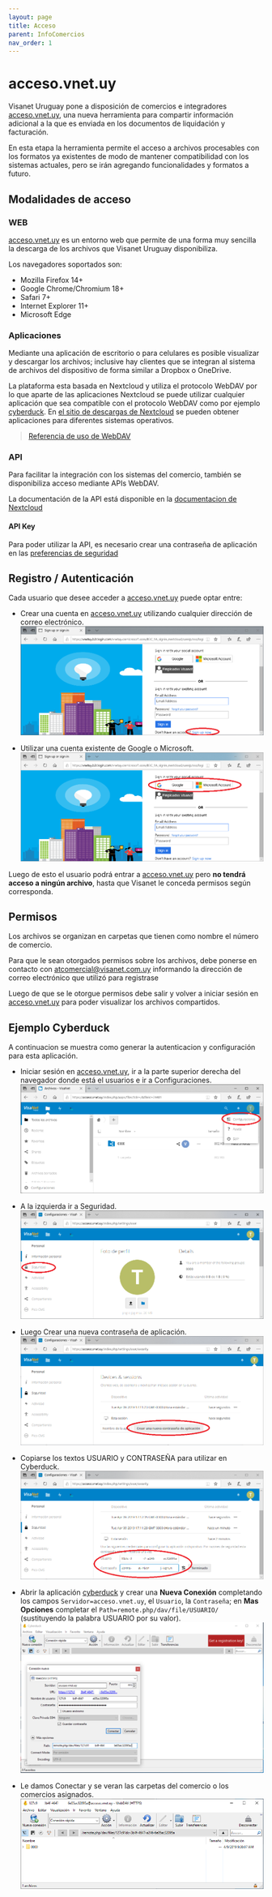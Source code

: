 ```yaml
---
layout: page
title: Acceso
parent: InfoComercios
nav_order: 1
---
```


# acceso.vnet.uy

Visanet Uruguay pone a disposición de comercios e integradores [acceso.vnet.uy](https://acceso.vnet.uy), una nueva herramienta para compartir información adicional a la que es enviada en los documentos de liquidación y facturación.

En esta etapa la herramienta permite el acceso a archivos procesables con los formatos ya existentes de modo de mantener compatibilidad con los sistemas actuales, pero se irán agregando funcionalidades y formatos a futuro.

## Modalidades de acceso

### WEB
[acceso.vnet.uy](https://acceso.vnet.uy) es un entorno web que permite de una forma muy sencilla la descarga de los archivos que Visanet Uruguay disponibiliza.

Los navegadores soportados son:

* Mozilla Firefox 14+
* Google Chrome/Chromium 18+
* Safari 7+
* Internet Explorer 11+
* Microsoft Edge


### Aplicaciones
Mediante una aplicación de escritorio o para celulares es posible visualizar y descargar los archivos; inclusive hay clientes que se integran al sistema de archivos del dispositivo de forma similar a Dropbox o OneDrive.

La plataforma esta basada en Nextcloud y utiliza el protocolo WebDAV por lo que aparte de las aplicaciones Nextcloud se puede utilizar cualquier aplicación que sea compatible con el protocolo WebDAV como por ejemplo [cyberduck](https://cyberduck.io/webdav/).  En [el sitio de descargas de Nextcloud](https://nextcloud.com/install/#install-clients) se pueden obtener aplicaciones para diferentes sistemas operativos.

> [Referencia de uso de WebDAV](https://docs.nextcloud.com/server/stable/user_manual/files/access_webdav.html)

### API
Para facilitar la integración con los sistemas del comercio, también se disponibiliza acceso mediante APIs WebDAV.

La documentación de la API está disponible en la [documentacion de Nextcloud](https://docs.nextcloud.com/server/stable/developer_manual/client_apis/WebDAV/index.html)

#### API Key
Para poder utilizar la API, es necesario crear una contraseña de aplicación en las [preferencias de seguridad](https://acceso.vnet.uy/index.php/settings/user/security)


## Registro / Autenticación
Cada usuario que desee acceder a [acceso.vnet.uy](https://acceso.vnet.uy) puede optar entre:
* Crear una cuenta en [acceso.vnet.uy](https://acceso.vnet.uy) utilizando cualquier dirección de correo electrónico.
![Fig. 1](/assets/img/Fig1.png)

* Utilizar una cuenta existente de Google o Microsoft.
![Fig. 2](/assets/img/Fig2.png)

Luego de esto el usuario podrá entrar a [acceso.vnet.uy](https://acceso.vnet.uy) pero **no tendrá acceso a ningún archivo**, hasta que Visanet le conceda permisos según corresponda.


## Permisos
Los archivos se organizan en carpetas que tienen como nombre el número de comercio.

Para que le sean otorgados permisos sobre los archivos, debe ponerse en contacto con [atcomercial@visanet.com.uy](mailto:atcomercial@visanet.com.uy) informando la dirección de correo electrónico que utilizó para registrase

Luego de que se le otorgue permisos debe salir y volver a iniciar sesión en [acceso.vnet.uy](https://acceso.vnet.uy) para poder visualizar los archivos compartidos.

## Ejemplo Cyberduck
A continuacion se muestra como generar la autenticacion y configuración para esta aplicación.

* Iniciar sesión en [acceso.vnet.uy](https://acceso.vnet.uy), ir a la parte superior derecha del navegador donde está el usuarios e ir a Configuraciones.
![Fig. 3](/assets/img/Fig3.png)

* A la izquierda ir a Seguridad.
![Fig. 4](/assets/img/Fig4.png)

* Luego Crear una nueva contraseña de aplicación.
![Fig. 5](/assets/img/Fig5.png)

* Copiarse los textos USUARIO y CONTRASEÑA para utilizar en Cyberduck.
![Fig. 6](/assets/img/Fig6.png)

* Abrir la aplicación [cyberduck](https://cyberduck.io/webdav/) y crear una **Nueva Conexión** completando los campos `Servidor=acceso.vnet.uy`, el `Usuario`, la `Contraseña`; en **Mas Opciones** completar el `Path=remote.php/dav/file/USUARIO/` (sustituyendo la palabra USUARIO por su valor).
![Fig. 7](/assets/img/Fig7.png)

* Le damos Conectar y se veran las carpetas del comercio o los comercios asignados.
![Fig. 8](/assets/img/Fig8.png)
